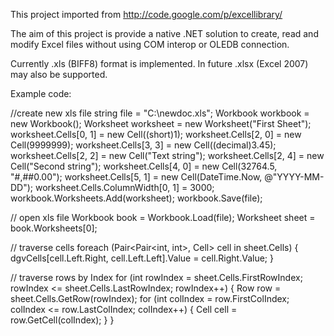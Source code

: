 This project imported from http://code.google.com/p/excellibrary/

The aim of this project is provide a native .NET solution to create, read and modify Excel files without using COM interop or OLEDB connection.

Currently .xls (BIFF8) format is implemented. In future .xlsx (Excel 2007) may also be supported.

Example code:

//create new xls file
string file = "C:\\newdoc.xls";
Workbook workbook = new Workbook();
Worksheet worksheet = new Worksheet("First Sheet");
worksheet.Cells[0, 1] = new Cell((short)1);
worksheet.Cells[2, 0] = new Cell(9999999);
worksheet.Cells[3, 3] = new Cell((decimal)3.45);
worksheet.Cells[2, 2] = new Cell("Text string");
worksheet.Cells[2, 4] = new Cell("Second string");
worksheet.Cells[4, 0] = new Cell(32764.5, "#,##0.00");
worksheet.Cells[5, 1] = new Cell(DateTime.Now, @"YYYY\-MM\-DD");
worksheet.Cells.ColumnWidth[0, 1] = 3000;
workbook.Worksheets.Add(worksheet);
workbook.Save(file);

// open xls file
Workbook book = Workbook.Load(file);
Worksheet sheet = book.Worksheets[0];

 // traverse cells
 foreach (Pair<Pair<int, int>, Cell> cell in sheet.Cells)
 {
     dgvCells[cell.Left.Right, cell.Left.Left].Value = cell.Right.Value;
 }

 // traverse rows by Index
 for (int rowIndex = sheet.Cells.FirstRowIndex; 
        rowIndex <= sheet.Cells.LastRowIndex; rowIndex++)
 {
     Row row = sheet.Cells.GetRow(rowIndex);
     for (int colIndex = row.FirstColIndex; 
        colIndex <= row.LastColIndex; colIndex++)
     {
         Cell cell = row.GetCell(colIndex);
     }
 }
